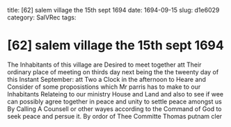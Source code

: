 title: [62] salem village the 15th sept 1694
date: 1694-09-15
slug: d1e6029
category: SalVRec
tags: 


<div markdown class="doc" id="d1e6029">


# [62] salem village the 15th sept 1694

The Inhabitants of this village are Desired to meet together att Their ordinary place of meeting on thirds day next being the the tweenty day of this Instant September: att Two a Clock in the afternoon to Heare and Consider of some proposistions which Mr parris has to make to our Inhabitants Relateing to our ministry House and Land and also to see if wee can possibly agree together in peace and unity to settle peace amongst us By Calling A Counsell or other wayes according to the Command of God to seek peace and persue it. By ordor of Thee Committe Thomas putnam cler
</div>